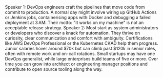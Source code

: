 Speaker 1: DevOps engineers craft the pipelines that move code from commit to production. A normal day might involve wiring up GitHub Actions or Jenkins jobs, containerising apps with Docker and debugging a failed deployment at 3 AM. Their motto: "It works on my machine" is not an acceptable release strategy.
Speaker 2: Most start as system administrators or developers who discover a knack for automation. They thrive on curiosity, clear communication and comfort with ambiguity. Certifications like AWS DevOps Professional or the Kubernetes CKAD help them progress. Junior salaries hover around $70k but can climb past $120k in senior roles, often with remote work and on-call rotations. Small startups may have one DevOps generalist, while large enterprises build teams of five or more. Over time you can grow into architect or engineering manager positions and contribute to open source tooling along the way.
